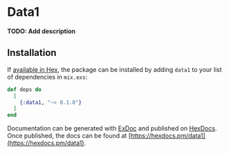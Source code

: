 # Data1

**TODO: Add description**

## Installation

If [available in Hex](https://hex.pm/docs/publish), the package can be installed
by adding `data1` to your list of dependencies in `mix.exs`:

```elixir
def deps do
  [
    {:data1, "~> 0.1.0"}
  ]
end
```

Documentation can be generated with [ExDoc](https://github.com/elixir-lang/ex_doc)
and published on [HexDocs](https://hexdocs.pm). Once published, the docs can
be found at [https://hexdocs.pm/data1](https://hexdocs.pm/data1).

